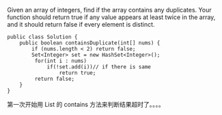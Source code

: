 Given an array of integers, find if the array contains any duplicates. Your function should return true if any value appears at least twice in the array, and it should return false if every element is distinct.


```
public class Solution {
    public boolean containsDuplicate(int[] nums) {
        if (nums.length < 2) return false;
        Set<Integer> set = new HashSet<Integer>();
		 for(int i : nums)
			 if(!set.add(i))// if there is same
				 return true; 
		 return false;
    }
}
```

第一次开始用 List 的 contains 方法来判断结果超时了。。。。
